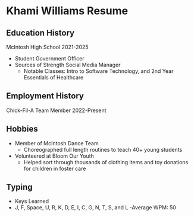 # Khami Williams Resume

## Education History
 McIntosh High School 2021-2025
 - Student Government Officer 
 - Sources of Strength Social Media Manager
   - Notable Classes: Intro to Software Technology, and 2nd Year Essentials of Healthcare 
## Employment History
Chick-Fil-A Team Member 2022-Present
## Hobbies
- Member of McIntosh Dance Team
  - Choreographed full length routines to teach 40+ young students 
- Volunteered at Bloom Our Youth 
  - Helped sort through thousands of clothing items and toy donations for children in foster care
## Typing
- Keys Learned
 - J, F, Space, U, R, K, D, E, I, C, G, N, T, S, and L
-Average WPM: 50

